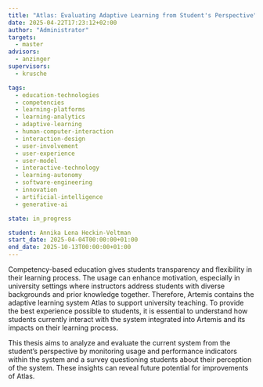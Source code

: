 ```yaml
---
title: "Atlas: Evaluating Adaptive Learning from Student's Perspective"
date: 2025-04-22T17:23:12+02:00
author: "Administrator"
targets:
  - master
advisors:
  - anzinger
supervisors:
  - krusche

tags:
  - education-technologies
  - competencies
  - learning-platforms
  - learning-analytics
  - adaptive-learning
  - human-computer-interaction
  - interaction-design
  - user-involvement
  - user-experience
  - user-model
  - interactive-technology
  - learning-autonomy
  - software-engineering
  - innovation
  - artificial-intelligence
  - generative-ai

state: in_progress

student: Annika Lena Heckin-Veltman
start_date: 2025-04-04T00:00:00+01:00
end_date: 2025-10-13T00:00:00+01:00
---
```


Competency-based education gives students transparency and flexibility in their learning process. The usage can enhance motivation, especially in university settings where instructors address students with diverse backgrounds and prior knowledge together. Therefore, Artemis contains the adaptive learning system Atlas to support university teaching. To provide the best experience possible to students, it is essential to understand how students currently interact with the system integrated into Artemis and its impacts on their learning process.

This thesis aims to analyze and evaluate the current system from the student’s perspective by monitoring usage and performance indicators within the system and a survey questioning students about their perception of the system. These insights can reveal future potential for improvements of Atlas.
